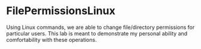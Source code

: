 # FilePermissionsLinux
Using Linux commands, we are able to change file/directory permissions for particular users. This lab is meant to demonstrate my personal ability and comfortability with these operations.
